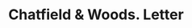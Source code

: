 ---
doi: 10.7916/D8795GRV
date_other: '1870'
date_other_textual: '1870'
form: correspondence
genre:
- Letters (correspondence)
name:
- Chatfield & Woods
object_in_context_url: https://biggert.cul.columbia.edu/items/view/ave_biggert_01245
subject_hierarchical_geographic:
- Cincinnati, Ohio, United States
subject_name:
- Chatfield & Woods
title: Chatfield & Woods. Letter
sort_title: Chatfield & Woods. Letter
call_number: ave_biggert_01245
coordinates:
- 39.1,-84.51666666666667
pid: ave_biggert_01245
identifiers: ave_biggert_01245
thumbnail: https://derivativo-1.library.columbia.edu/iiif/2/ldpd:343096/full/!256,256/0/native.jpg
permalink: /biggert/ave_biggert_01245/
layout: iiif-image-page
---